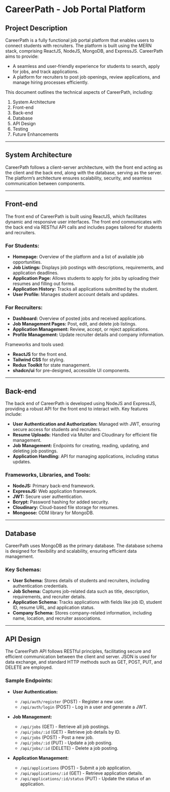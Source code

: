 # CareerPath - Job Portal Platform

## Project Description

CareerPath is a fully functional job portal platform that enables users to connect students with recruiters. The platform is built using the MERN stack, comprising ReactJS, NodeJS, MongoDB, and ExpressJS. CareerPath aims to provide:

- A seamless and user-friendly experience for students to search, apply for jobs, and track applications.
- A platform for recruiters to post job openings, review applications, and manage hiring processes efficiently.

This document outlines the technical aspects of CareerPath, including:

1. System Architecture
2. Front-end
3. Back-end
4. Database
5. API Design
6. Testing
7. Future Enhancements

---

## System Architecture

CareerPath follows a client-server architecture, with the front end acting as the client and the back end, along with the database, serving as the server. The platform’s architecture ensures scalability, security, and seamless communication between components.

---

## Front-end

The front end of CareerPath is built using ReactJS, which facilitates dynamic and responsive user interfaces. The front end communicates with the back end via RESTful API calls and includes pages tailored for students and recruiters.

### For Students:
- **Homepage:** Overview of the platform and a list of available job opportunities.
- **Job Listings:** Displays job postings with descriptions, requirements, and application deadlines.
- **Application Page:** Allows students to apply for jobs by uploading their resumes and filling out forms.
- **Application History:** Tracks all applications submitted by the student.
- **User Profile:** Manages student account details and updates.

### For Recruiters:
- **Dashboard:** Overview of posted jobs and received applications.
- **Job Management Pages:** Post, edit, and delete job listings.
- **Application Management:** Review, accept, or reject applications.
- **Profile Management:** Update recruiter details and company information.

Frameworks and tools used:
- **ReactJS** for the front end.
- **Tailwind CSS** for styling.
- **Redux Toolkit** for state management.
- **shadcn/ui** for pre-designed, accessible UI components.

---

## Back-end

The back end of CareerPath is developed using NodeJS and ExpressJS, providing a robust API for the front end to interact with. Key features include:

- **User Authentication and Authorization:** Managed with JWT, ensuring secure access for students and recruiters.
- **Resume Uploads:** Handled via Multer and Cloudinary for efficient file management.
- **Job Management:** Endpoints for creating, reading, updating, and deleting job postings.
- **Application Handling:** API for managing applications, including status updates.

### Frameworks, Libraries, and Tools:
- **NodeJS:** Primary back-end framework.
- **ExpressJS:** Web application framework.
- **JWT:** Secure user authentication.
- **Bcrypt:** Password hashing for added security.
- **Cloudinary:** Cloud-based file storage for resumes.
- **Mongoose:** ODM library for MongoDB.

---

## Database

CareerPath uses MongoDB as the primary database. The database schema is designed for flexibility and scalability, ensuring efficient data management.

### Key Schemas:
- **User Schema:** Stores details of students and recruiters, including authentication credentials.
- **Job Schema:** Captures job-related data such as title, description, requirements, and recruiter details.
- **Application Schema:** Tracks applications with fields like job ID, student ID, resume URL, and application status.
- **Company Schema:** Stores company-related information, including name, location, and recruiter associations.

---

## API Design

The CareerPath API follows RESTful principles, facilitating secure and efficient communication between the client and server. JSON is used for data exchange, and standard HTTP methods such as GET, POST, PUT, and DELETE are employed.

### Sample Endpoints:
- **User Authentication:**
  - `/api/auth/register` (POST) - Register a new user.
  - `/api/auth/login` (POST) - Log in a user and generate a JWT.

- **Job Management:**
  - `/api/jobs` (GET) - Retrieve all job postings.
  - `/api/jobs/:id` (GET) - Retrieve job details by ID.
  - `/api/jobs` (POST) - Post a new job.
  - `/api/jobs/:id` (PUT) - Update a job posting.
  - `/api/jobs/:id` (DELETE) - Delete a job posting.

- **Application Management:**
  - `/api/applications` (POST) - Submit a job application.
  - `/api/applications/:id` (GET) - Retrieve application details.
  - `/api/applications/:id/status` (PUT) - Update the status of an application.
